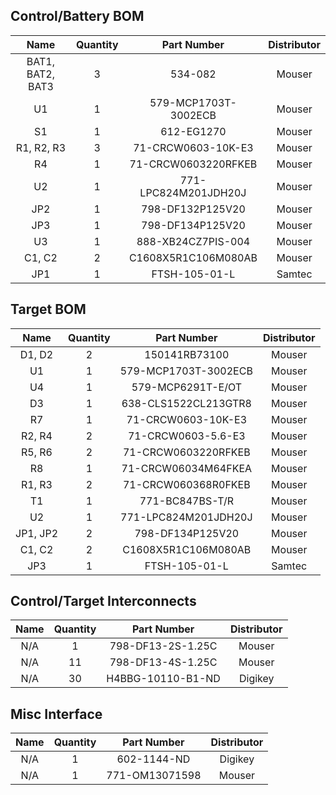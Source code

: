 ## Control/Battery BOM

|Name            |Quantity|Part Number         |Distributor|
|:--------------:|:------:|:------------------:|:---------:|
|BAT1, BAT2, BAT3|3       |534-082             |Mouser     |
|U1              |1       |579-MCP1703T-3002ECB|Mouser     |
|S1              |1       |612-EG1270          |Mouser     |
|R1, R2, R3      |3       |71-CRCW0603-10K-E3  |Mouser     |
|R4              |1       |71-CRCW0603220RFKEB |Mouser     |
|U2              |1       |771-LPC824M201JDH20J|Mouser     |
|JP2             |1       |798-DF132P125V20    |Mouser     |
|JP3             |1       |798-DF134P125V20    |Mouser     |
|U3              |1       |888-XB24CZ7PIS-004  |Mouser     |
|C1, C2          |2       |C1608X5R1C106M080AB |Mouser     |
|JP1             |1       |FTSH-105-01-L       |Samtec     |

## Target BOM

|Name            |Quantity|Part Number         |Distributor|
|:--------------:|:------:|:------------------:|:---------:|
|D1, D2          |2       |150141RB73100       |Mouser     |
|U1              |1       |579-MCP1703T-3002ECB|Mouser     |
|U4              |1       |579-MCP6291T-E/OT   |Mouser     |
|D3              |1       |638-CLS1522CL213GTR8|Mouser     |
|R7              |1       |71-CRCW0603-10K-E3  |Mouser     |
|R2, R4          |2       |71-CRCW0603-5.6-E3  |Mouser     |
|R5, R6          |2       |71-CRCW0603220RFKEB |Mouser     |
|R8              |1       |71-CRCW06034M64FKEA |Mouser     |
|R1, R3          |2       |71-CRCW060368R0FKEB |Mouser     |
|T1              |1       |771-BC847BS-T/R     |Mouser     |
|U2              |1       |771-LPC824M201JDH20J|Mouser     |
|JP1, JP2        |2       |798-DF134P125V20    |Mouser     |
|C1, C2          |2       |C1608X5R1C106M080AB |Mouser     |
|JP3             |1       |FTSH-105-01-L       |Samtec     |

## Control/Target Interconnects

|Name            |Quantity|Part Number         |Distributor|
|:--------------:|:------:|:------------------:|:---------:|
|N/A             |1       |798-DF13-2S-1.25C   |Mouser     |
|N/A             |11      |798-DF13-4S-1.25C   |Mouser     |
|N/A             |30      |H4BBG-10110-B1-ND   |Digikey    |

## Misc Interface

|Name            |Quantity|Part Number         |Distributor|
|:--------------:|:------:|:------------------:|:---------:|
|N/A             |1       |602-1144-ND         |Digikey    |
|N/A             |1       |771-OM13071598      |Mouser     |
